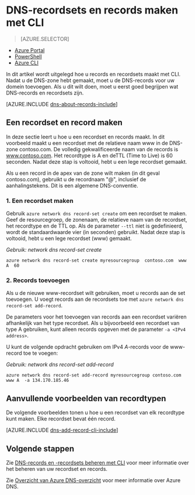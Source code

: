 <properties
   pageTitle="Een recordset en records voor een DNS-zone maken met CLI| Microsoft Azure"
   description="Hostrecords voor Azure DNS maken. Recordsets en records instellen met CLI"
   services="dns"
   documentationCenter="na"
   authors="cherylmc"
   manager="carmonm"
   editor=""/>

<tags
   ms.service="dns"
   ms.devlang="na"
   ms.topic="get-started-article"
   ms.tgt_pltfrm="na"
   ms.workload="infrastructure-services"
   ms.date="08/16/2016"
   ms.author="cherylmc"/>

# DNS-recordsets en records maken met CLI

> [AZURE.SELECTOR]
- [Azure Portal](dns-getstarted-create-recordset-portal.md)
- [PowerShell](dns-getstarted-create-recordset.md)
- [Azure CLI](dns-getstarted-create-recordset-cli.md)


In dit artikel wordt uitgelegd hoe u records en recordsets maakt met CLI. Nadat u de DNS-zone hebt gemaakt, moet u de DNS-records voor uw domein toevoegen. Als u dit wilt doen, moet u eerst goed begrijpen wat DNS-records en recordsets zijn.

[AZURE.INCLUDE [dns-about-records-include](../../includes/dns-about-records-include.md)]

## Een recordset en record maken

In deze sectie leert u hoe u een recordset en records maakt. In dit voorbeeld maakt u een recordset met de relatieve naam www in de DNS-zone contoso.com. De volledig gekwalificeerde naam van de records is www.contoso.com. Het recordtype is A en deTTL (Time to Live) is 60 seconden. Nadat deze stap is voltooid, hebt u een lege recordset gemaakt.

Als u een record in de apex van de zone wilt maken (in dit geval contoso.com), gebruikt u de recordnaam "@", inclusief de aanhalingstekens. Dit is een algemene DNS-conventie.

### 1. Een recordset maken

Gebruik `azure network dns record-set create` om een recordset te maken. Geef de resourcegroep, de zonenaam, de relatieve naam van de recordset, het recordtype en de TTL op. Als de parameter `--ttl` niet is gedefinieerd, wordt de standaardwaarde vier (in seconden) gebruikt. Nadat deze stap is voltooid, hebt u een lege recordset (www) gemaakt.

*Gebruik: network dns record-set create <resource-group> <dns-zone-name> <name> <type> <ttl>*

    azure network dns record-set create myresourcegroup  contoso.com  www A  60

### 2. Records toevoegen

Als u de nieuwe www-recordset wilt gebruiken, moet u records aan de set toevoegen. U voegt records aan de recordsets toe met `azure network dns record-set add-record`.

De parameters voor het toevoegen van records aan een recordset variëren afhankelijk van het type recordset. Als u bijvoorbeeld een recordset van type A gebruiken, kunt alleen records opgeven met de parameter `-a <IPv4 address>`.

U kunt de volgende opdracht gebruiken om IPv4 *A*-records voor de www-record toe te voegen:

*Gebruik: network dns record-set add-record <resource-group> <dns-zone-name> <record-set-name> <type>*

    azure network dns record-set add-record myresourcegroup contoso.com  www A  -a 134.170.185.46

## Aanvullende voorbeelden van recordtypen

De volgende voorbeelden tonen u hoe u een recordset van elk recordtype kunt maken. Elke recordset bevat één record.

[AZURE.INCLUDE [dns-add-record-cli-include](../../includes/dns-add-record-cli-include.md)]

## Volgende stappen

Zie [DNS-records en -recordsets beheren met CLI](dns-operations-recordsets-portal.md) voor meer informatie over het beheren van uw recordset en records.

Zie [Overzicht van Azure DNS-overzicht](dns-overview.md) voor meer informatie over Azure DNS.



<!--HONumber=ago16_HO4-->


